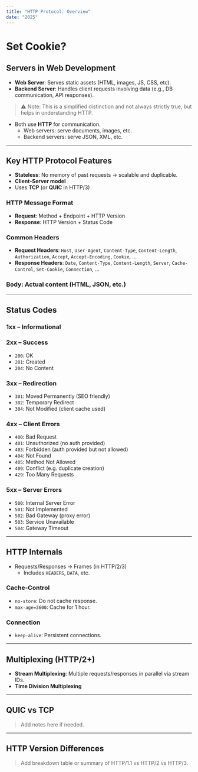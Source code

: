 ```yaml
---
title: "HTTP Protocol: Overview"
date: "2025"
---
```


# Set Cookie?

## Servers in Web Development

- **Web Server**: Serves static assets (HTML, images, JS, CSS, etc).
- **Backend Server**: Handles client requests involving data (e.g., DB communication, API responses).

> ⚠️ Note: This is a simplified distinction and not always strictly true, but helps in understanding HTTP.

- Both use **HTTP** for communication.
  - Web servers: serve documents, images, etc.
  - Backend servers: serve JSON, XML, etc.

---

## Key HTTP Protocol Features

- **Stateless**: No memory of past requests → scalable and duplicable.
- **Client-Server model**
- Uses **TCP** (or **QUIC** in HTTP/3)

### HTTP Message Format

- **Request**: Method + Endpoint + HTTP Version
- **Response**: HTTP Version + Status Code

### Common Headers

- **Request Headers**: `Host`, `User-Agent`, `Content-Type`, `Content-Length`, `Authorization`, `Accept`, `Accept-Encoding`, `Cookie`, ...
- **Response Headers**: `Date`, `Content-Type`, `Content-Length`, `Server`, `Cache-Control`, `Set-Cookie`, `Connection`, ...

### Body: Actual content (HTML, JSON, etc.)

---

## Status Codes

### 1xx – Informational

### 2xx – Success
- `200`: OK
- `201`: Created
- `204`: No Content

### 3xx – Redirection
- `301`: Moved Permanently (SEO friendly)
- `302`: Temporary Redirect
- `304`: Not Modified (client cache used)

### 4xx – Client Errors
- `400`: Bad Request
- `401`: Unauthorized (no auth provided)
- `403`: Forbidden (auth provided but not allowed)
- `404`: Not Found
- `405`: Method Not Allowed
- `409`: Conflict (e.g. duplicate creation)
- `429`: Too Many Requests

### 5xx – Server Errors
- `500`: Internal Server Error
- `501`: Not Implemented
- `502`: Bad Gateway (proxy error)
- `503`: Service Unavailable
- `504`: Gateway Timeout

---

## HTTP Internals

- Requests/Responses → Frames (in HTTP/2/3)
  - Includes `HEADERS`, `DATA`, etc.

### Cache-Control
- `no-store`: Do not cache response.
- `max-age=3600`: Cache for 1 hour.

### Connection
- `keep-alive`: Persistent connections.

---

## Multiplexing (HTTP/2+)

- **Stream Multiplexing**: Multiple requests/responses in parallel via stream IDs.
- **Time Division Multiplexing**

---

## QUIC vs TCP

> Add notes here if needed.

---

## HTTP Version Differences

> Add breakdown table or summary of HTTP/1.1 vs HTTP/2 vs HTTP/3.

